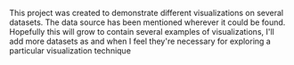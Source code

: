 This project was created to demonstrate different visualizations on several
datasets. 
The data source has been mentioned wherever it could be found.
Hopefully this will grow to contain several examples of visualizations, I'll
add more datasets as and when I feel they're necessary for exploring a
particular visualization technique
